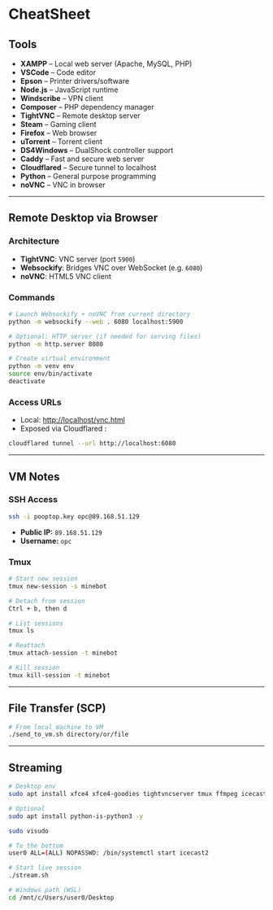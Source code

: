 # CheatSheet

## Tools

- **XAMPP** – Local web server (Apache, MySQL, PHP)
- **VSCode** – Code editor
- **Epson** – Printer drivers/software
- **Node.js** – JavaScript runtime
- **Windscribe** – VPN client
- **Composer** – PHP dependency manager
- **TightVNC** – Remote desktop server
- **Steam** – Gaming client
- **Firefox** – Web browser
- **uTorrent** – Torrent client
- **DS4Windows** – DualShock controller support
- **Caddy** – Fast and secure web server
- **Cloudflared** – Secure tunnel to localhost
- **Python** – General purpose programming
- **noVNC** – VNC in browser

---

## Remote Desktop via Browser

### Architecture

- **TightVNC**: VNC server (port `5900`)
- **Websockify**: Bridges VNC over WebSocket (e.g. `6080`)
- **noVNC**: HTML5 VNC client

### Commands

```bash
# Launch Websockify + noVNC from current directory
python -m websockify --web . 6080 localhost:5900

# Optional: HTTP server (if needed for serving files)
python -m http.server 8080

# Create virtual environment
python -m venv env
source env/bin/activate
deactivate
```

### Access URLs

- Local: [http://localhost/vnc.html](http://localhost:6080/vnc.html)
- Exposed via Cloudflared :
```bash
cloudflared tunnel --url http://localhost:6080
```

---

## VM Notes

### SSH Access

```bash
ssh -i pooptop.key opc@89.168.51.129
```

- **Public IP:** `89.168.51.129`
- **Username:** `opc`

### Tmux

```bash
# Start new session
tmux new-session -s minebot

# Detach from session
Ctrl + b, then d

# List sessions
tmux ls

# Reattach
tmux attach-session -t minebot

# Kill session
tmux kill-session -t minebot
```

---

## File Transfer (SCP)

```bash
# From local machine to VM
./send_to_vm.sh directory/or/file
```

---

## Streaming

```bash
# Desktop env
sudo apt install xfce4 xfce4-goodies tightvncserver tmux ffmpeg icecast2 pulseaudio python3-websockify -y

# Optional
sudo apt install python-is-python3 -y

sudo visudo

# To the bottom
user0 ALL=(ALL) NOPASSWD: /bin/systemctl start icecast2

# Start live session
./stream.sh

# Windows path (WSL)
cd /mnt/c/Users/user0/Desktop
```
